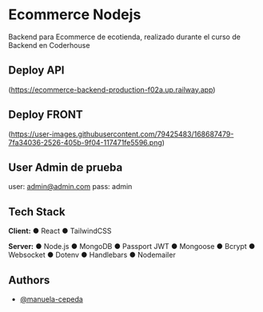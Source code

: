 # Ecommerce Nodejs

Backend para Ecommerce de ecotienda, realizado durante el curso de Backend en Coderhouse


## Deploy API

(https://ecommerce-backend-production-f02a.up.railway.app)


## Deploy FRONT 

(https://user-images.githubusercontent.com/79425483/168687479-7fa34036-2526-405b-9f04-117471fe5596.png)

## User Admin de prueba
user: admin@admin.com
pass: admin

## Tech Stack

**Client:** 
● React
● TailwindCSS 

**Server:** 
●	Node.js
●	MongoDB
●	Passport JWT
●	Mongoose
●	Bcrypt
●	Websocket
●	Dotenv
●	Handlebars
●	Nodemailer

## Authors

- [@manuela-cepeda](https://github.com/manuela-cepeda)
